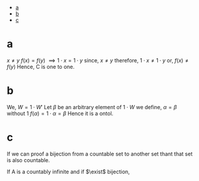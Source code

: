 - [a](#a)
- [b](#b)
- [c](#c)
# a
$x \not ={y}$
$f(x) = f(y)$
$\implies 1 \cdot x = 1 \cdot y$
since, $x \not ={y}$
therefore,  $1 \cdot x \not ={1 \cdot y}$
or, $f(x) \not ={f(y)}$
Hence, C is one to one.

# b
We, $W = 1 \cdot W'$
Let $\beta$ be an arbitrary element of $1\cdot W$
we define, $\alpha = \beta$ without 1
$f(\alpha) = 1 \cdot \alpha= \beta$
Hence it is a ontol.

# c
If we can proof a bijection from a countable set to another set thant that set is also countable.

If A is a countably infinite and if $\exist$ bijection, 